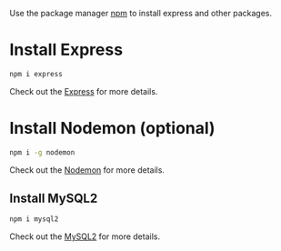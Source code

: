 Use the package manager [npm](https://www.npmjs.com/) to install express and other packages.

# Install Express


```bash
npm i express
```

Check out the [Express](https://expressjs.com/) for more details.

# Install Nodemon (optional)

```bash
npm i -g nodemon
```

Check out the [Nodemon](https://github.com/remy/nodemon#nodemon) for more details.



## Install MySQL2

```bash
npm i mysql2
```

Check out the [MySQL2](https://github.com/sidorares/node-mysql2) for more details.